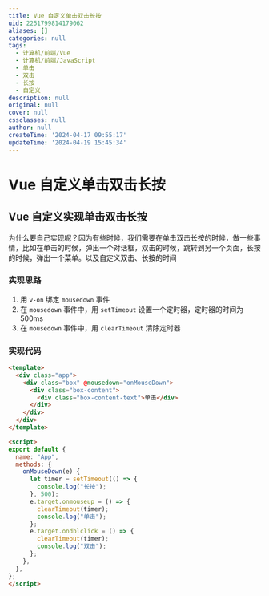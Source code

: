 ```yaml
---
title: Vue 自定义单击双击长按
uid: 2251799814179062
aliases: []
categories: null
tags:
  - 计算机/前端/Vue
  - 计算机/前端/JavaScript
  - 单击
  - 双击
  - 长按
  - 自定义
description: null
original: null
cover: null
cssclasses: null
author: null
createTime: '2024-04-17 09:55:17'
updateTime: '2024-04-19 15:45:34'
---
```


# Vue 自定义单击双击长按

## Vue 自定义实现单击双击长按

为什么要自己实现呢？因为有些时候，我们需要在单击双击长按的时候，做一些事情，比如在单击的时候，弹出一个对话框，双击的时候，跳转到另一个页面，长按的时候，弹出一个菜单。以及自定义双击、长按的时间

### 实现思路

1. 用 `v-on` 绑定 `mousedown` 事件
2. 在 `mousedown` 事件中，用 `setTimeout` 设置一个定时器，定时器的时间为 500ms
3. 在 `mousedown` 事件中，用 `clearTimeout` 清除定时器

### 实现代码

```html
<template>
  <div class="app">
    <div class="box" @mousedown="onMouseDown">
      <div class="box-content">
        <div class="box-content-text">单击</div>
      </div>
    </div>
  </div>
</template>

<script>
export default {
  name: "App",
  methods: {
    onMouseDown(e) {
      let timer = setTimeout(() => {
        console.log("长按");
      }, 500);
      e.target.onmouseup = () => {
        clearTimeout(timer);
        console.log("单击");
      };
      e.target.ondblclick = () => {
        clearTimeout(timer);
        console.log("双击");
      };
    },
  },
};
</script>

````
